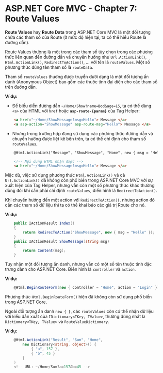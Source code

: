 # ASP.NET Core MVC - Chapter 7: Route Values

**Route Values** hay **Route Data** trong ASP.NET Core MVC là một đối tượng chứa các tham số của Route (ở mức độ hiện tại, ta có thể hiểu Route là đường dẫn).

Route Values thường là một trong các tham số tùy chọn trong các phương thức liên quan đến đường dẫn và chuyển hướng như `Url.ActionLink()`, `Html.ActionLink()`, `RedirectToAction()`, 
... với tên là `routeValues`. Một số phương thức dùng tên tham số là `routeData`.

Tham số `routeValues` thường được truyền dưới dạng là một đối tượng ẩn danh (Anonymous Object) bao gồm các thuộc tính đại diện cho các tham số trên đường dẫn.

**Ví dụ:** 

* Để biểu diễn đường dẫn `~/Home/Show?name=Bod&age=15`, ta có thể dùng `<a>` của HTML với `href` hoặc **`asp-route-{param}`** của Tag Helper:
```html
    <a href="~/Home/ShowMessage?msg=Hello"> Message </a>
    <a asp-action="ShowMessage" asp-route-msg="Hello"> Message </a>
```
* Nhưng trong trường hợp đang sử dụng các phương thức đường dẫn và chuyển hướng được liệt kê bên trên, ta có thể chỉ định cho tham số `routeValues`.

```html
    @Html.ActionLink("Message", "ShowMessage", "Home", new { msg = "Hello" })

    <!-- Nội dung HTML nhận được -->
    <a href="~/Home/ShowMessage?msg=Hello"> Message </a>
```
Mặc dù, việc sử dụng phương thức `Html.ActionLink()` và cả `Url.ActionLink()` đã không còn phổ biến trong ASP.NET Core MVC với sự xuất hiện của Tag Helper, 
nhưng vẫn còn một số phương thức khác thường dùng đôi khi cần phải chỉ định `routeValues`, điển hình là `RedirectToAction()`.

Khi chuyển hướng đến một action với `RedirectToAction()`, nhưng action đó cần các tham số dữ liệu thì ta có thể khai báo các giá trị Route cho nó.

**Ví dụ:**
```csharp
    public IActionResult Index()
    {
        return RedirecToAction("ShowMessage", new { msg = "Hello" });
    }
    public IActionResult ShowMessage(string msg)
    {
        return Content(msg);
    }
```
Tuy nhận một đối tượng ẩn danh, nhưng vẫn có một số tên thuộc tính đặc trưng dành cho ASP.NET Core. Điển hình là `controller` và `action`.

**Ví dụ:**
```csharp
    @Html.BeginRouteForm(new { controller = "Home", action = "Login" })
```
Phương thức `Html.BeginRouteForm()` hiện đã không còn sử dụng phổ biến trong ASP.NET Core.

Ngoài đối tượng ẩn danh `new { }`, các `routeValues` còn có thể nhận dữ liệu với kiểu dẫn xuất của `IDictionary<TKey, TValue>`, thường dùng nhất là `Dictionary<TKey, TValue>` và `RouteValueDictionary`.

**Ví dụ:**
```csharp
    @Html.ActionLink("Result", "Sum", "Home", 
        new Dictionary<string, object>() {
            { "a", 157 },
            { "b", 45 }
        }
    )
    <!-- URL: ~/Home/Sum?a=157&b=45 -->
```

